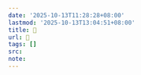 ```yaml
---
date: '2025-10-13T11:28:28+08:00'
lastmod: '2025-10-13T13:04:51+08:00'
title: 󰝌
url: 󰝌
tags: []
src:
note:
---
```

